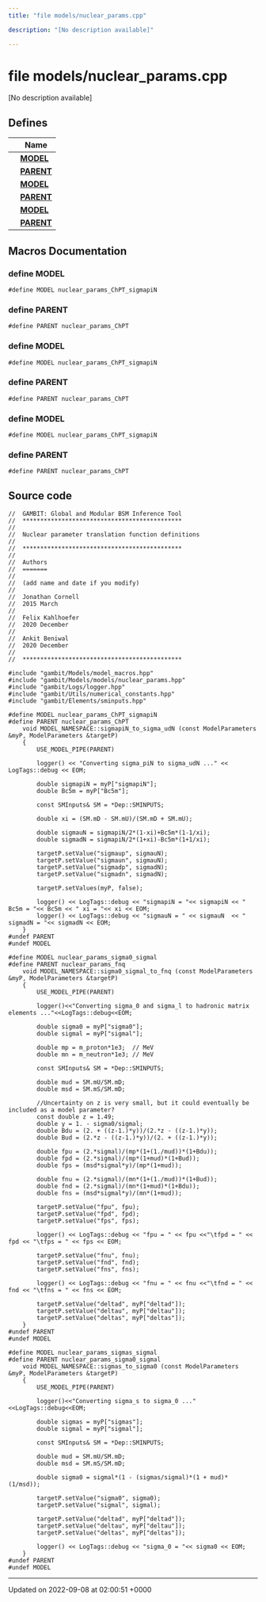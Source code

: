 ```yaml
---
title: "file models/nuclear_params.cpp"

description: "[No description available]"

---
```


# file models/nuclear_params.cpp

[No description available]

## Defines

|                | Name           |
| -------------- | -------------- |
|  | **[MODEL](/documentation/code/files/nuclear__params_8cpp/#define-nuclear-params-cpp-model)**  |
|  | **[PARENT](/documentation/code/files/nuclear__params_8cpp/#define-nuclear-params-cpp-parent)**  |
|  | **[MODEL](/documentation/code/files/nuclear__params_8cpp/#define-nuclear-params-cpp-model)**  |
|  | **[PARENT](/documentation/code/files/nuclear__params_8cpp/#define-nuclear-params-cpp-parent)**  |
|  | **[MODEL](/documentation/code/files/nuclear__params_8cpp/#define-nuclear-params-cpp-model)**  |
|  | **[PARENT](/documentation/code/files/nuclear__params_8cpp/#define-nuclear-params-cpp-parent)**  |




## Macros Documentation

### define MODEL

```
#define MODEL nuclear_params_ChPT_sigmapiN
```


### define PARENT

```
#define PARENT nuclear_params_ChPT
```


### define MODEL

```
#define MODEL nuclear_params_ChPT_sigmapiN
```


### define PARENT

```
#define PARENT nuclear_params_ChPT
```


### define MODEL

```
#define MODEL nuclear_params_ChPT_sigmapiN
```


### define PARENT

```
#define PARENT nuclear_params_ChPT
```


## Source code

```
//  GAMBIT: Global and Modular BSM Inference Tool
//  *********************************************
//
//  Nuclear parameter translation function definitions
//
//  *********************************************
//
//  Authors
//  =======
//
//  (add name and date if you modify)
//
//  Jonathan Cornell
//  2015 March
//
//  Felix Kahlhoefer
//  2020 December
//
//  Ankit Beniwal
//  2020 December
//
//  *********************************************

#include "gambit/Models/model_macros.hpp"
#include "gambit/Models/models/nuclear_params.hpp"
#include "gambit/Logs/logger.hpp"
#include "gambit/Utils/numerical_constants.hpp"
#include "gambit/Elements/sminputs.hpp"

#define MODEL nuclear_params_ChPT_sigmapiN
#define PARENT nuclear_params_ChPT
    void MODEL_NAMESPACE::sigmapiN_to_sigma_udN (const ModelParameters &myP, ModelParameters &targetP)
    {
        USE_MODEL_PIPE(PARENT)

        logger() << "Converting sigma_piN to sigma_udN ..." << LogTags::debug << EOM;

        double sigmapiN = myP["sigmapiN"];
        double Bc5m = myP["Bc5m"];

        const SMInputs& SM = *Dep::SMINPUTS;

        double xi = (SM.mD - SM.mU)/(SM.mD + SM.mU);

        double sigmauN = sigmapiN/2*(1-xi)+Bc5m*(1-1/xi);
        double sigmadN = sigmapiN/2*(1+xi)-Bc5m*(1+1/xi);

        targetP.setValue("sigmaup", sigmauN);
        targetP.setValue("sigmaun", sigmauN);
        targetP.setValue("sigmadp", sigmadN);
        targetP.setValue("sigmadn", sigmadN);

        targetP.setValues(myP, false);

        logger() << LogTags::debug << "sigmapiN = "<< sigmapiN << " Bc5m = "<< Bc5m << " xi = "<< xi << EOM;
        logger() << LogTags::debug << "sigmauN = " << sigmauN  << " sigmadN = "<< sigmadN << EOM;
    }
#undef PARENT
#undef MODEL

#define MODEL nuclear_params_sigma0_sigmal
#define PARENT nuclear_params_fnq
    void MODEL_NAMESPACE::sigma0_sigmal_to_fnq (const ModelParameters &myP, ModelParameters &targetP)
    {
        USE_MODEL_PIPE(PARENT)

        logger()<<"Converting sigma_0 and sigma_l to hadronic matrix elements ..."<<LogTags::debug<<EOM;

        double sigma0 = myP["sigma0"];
        double sigmal = myP["sigmal"];

        double mp = m_proton*1e3;  // MeV
        double mn = m_neutron*1e3; // MeV

        const SMInputs& SM = *Dep::SMINPUTS;

        double mud = SM.mU/SM.mD;
        double msd = SM.mS/SM.mD;

        //Uncertainty on z is very small, but it could eventually be included as a model parameter?
        const double z = 1.49;
        double y = 1. - sigma0/sigmal;
        double Bdu = (2. + ((z-1.)*y))/(2.*z - ((z-1.)*y));
        double Bud = (2.*z - ((z-1.)*y))/(2. + ((z-1.)*y));

        double fpu = (2.*sigmal)/(mp*(1+(1./mud))*(1+Bdu));
        double fpd = (2.*sigmal)/(mp*(1+mud)*(1+Bud));
        double fps = (msd*sigmal*y)/(mp*(1+mud));

        double fnu = (2.*sigmal)/(mn*(1+(1./mud))*(1+Bud));
        double fnd = (2.*sigmal)/(mn*(1+mud)*(1+Bdu));
        double fns = (msd*sigmal*y)/(mn*(1+mud));

        targetP.setValue("fpu", fpu);
        targetP.setValue("fpd", fpd);
        targetP.setValue("fps", fps);

        logger() << LogTags::debug << "fpu = " << fpu <<"\tfpd = " << fpd << "\tfps = " << fps << EOM;

        targetP.setValue("fnu", fnu);
        targetP.setValue("fnd", fnd);
        targetP.setValue("fns", fns);

        logger() << LogTags::debug << "fnu = " << fnu <<"\tfnd = " << fnd << "\tfns = " << fns << EOM;

        targetP.setValue("deltad", myP["deltad"]);
        targetP.setValue("deltau", myP["deltau"]);
        targetP.setValue("deltas", myP["deltas"]);
    }
#undef PARENT
#undef MODEL

#define MODEL nuclear_params_sigmas_sigmal
#define PARENT nuclear_params_sigma0_sigmal
    void MODEL_NAMESPACE::sigmas_to_sigma0 (const ModelParameters &myP, ModelParameters &targetP)
    {
        USE_MODEL_PIPE(PARENT)

        logger()<<"Converting sigma_s to sigma_0 ..."<<LogTags::debug<<EOM;

        double sigmas = myP["sigmas"];
        double sigmal = myP["sigmal"];

        const SMInputs& SM = *Dep::SMINPUTS;

        double mud = SM.mU/SM.mD;
        double msd = SM.mS/SM.mD;

        double sigma0 = sigmal*(1 - (sigmas/sigmal)*(1 + mud)*(1/msd));

        targetP.setValue("sigma0", sigma0);
        targetP.setValue("sigmal", sigmal);

        targetP.setValue("deltad", myP["deltad"]);
        targetP.setValue("deltau", myP["deltau"]);
        targetP.setValue("deltas", myP["deltas"]);

        logger() << LogTags::debug << "sigma_0 = "<< sigma0 << EOM;
    }
#undef PARENT
#undef MODEL
```


-------------------------------

Updated on 2022-09-08 at 02:00:51 +0000
